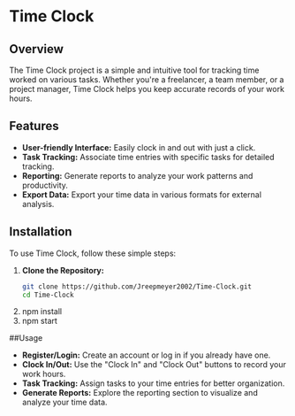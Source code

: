 # Time Clock

## Overview

The Time Clock project is a simple and intuitive tool for tracking time worked on various tasks. Whether you're a freelancer, a team member, or a project manager, Time Clock helps you keep accurate records of your work hours.

## Features

- **User-friendly Interface:** Easily clock in and out with just a click.
- **Task Tracking:** Associate time entries with specific tasks for detailed tracking.
- **Reporting:** Generate reports to analyze your work patterns and productivity.
- **Export Data:** Export your time data in various formats for external analysis.

## Installation

To use Time Clock, follow these simple steps:

1. **Clone the Repository:**
   ```bash
   git clone https://github.com/Jreepmeyer2002/Time-Clock.git
   cd Time-Clock
2. npm install
3. npm start

##Usage
- **Register/Login:** Create an account or log in if you already have one.
- **Clock In/Out:**  Use the "Clock In" and "Clock Out" buttons to record your work hours.
- **Task Tracking:**  Assign tasks to your time entries for better organization.
- **Generate Reports:** Explore the reporting section to visualize and analyze your time data.
